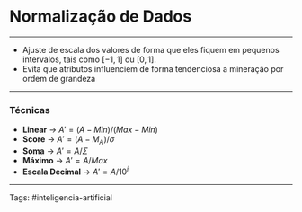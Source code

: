 
# Normalização de Dados

---

- Ajuste de escala dos valores de forma que eles fiquem em pequenos intervalos, tais como $[-1,1]$ ou $[0,1]$.
- Evita que atributos influenciem de forma tendenciosa a mineração por ordem de grandeza

---

### Técnicas

- **Linear** -> $A' = (A - Min) / (Max - Min)$
- **Score** -> $A' = (A - M_A) / \sigma$
- **Soma** -> $A' = A / \Sigma$
- **Máximo** -> $A' = A / Max$
- **Escala Decimal** -> $A' = A /10^j$


---

Tags: #inteligencia-artificial

